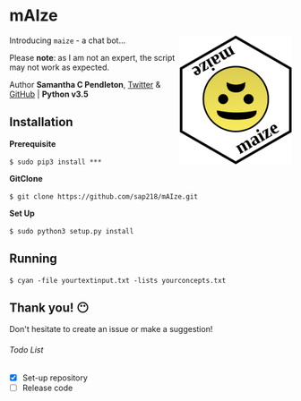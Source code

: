 # mAIze

<img src="logos-maize.png" align="right" alt="maize logo" width="200">

Introducing `maize` - a chat bot...

Please **note**: as I am not an expert, the script may not work as expected. 

Author __Samantha C Pendleton__, [Twitter](https://twitter.com/sap218) & [GitHub](https://github.com/sap218) | **Python v3.5**

## Installation

**Prerequisite**

`$ sudo pip3 install ***`

**GitClone**

`$ git clone https://github.com/sap218/mAIze.git`

**Set Up**

`$ sudo python3 setup.py install` 

## Running

```
$ cyan -file yourtextinput.txt -lists yourconcepts.txt
```

## Thank you! :no_mouth:

Don't hesitate to create an issue or make a suggestion!

###### Todo List
- [x] Set-up repository
- [ ] Release code
